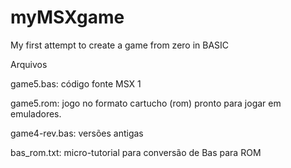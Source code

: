 # myMSXgame
My first attempt to create a game from zero in BASIC

Arquivos

game5.bas: código fonte MSX 1

game5.rom: jogo no formato cartucho (rom) pronto para jogar em emuladores.

game4-rev.bas: versões antigas

bas_rom.txt: micro-tutorial para conversão de Bas para ROM
